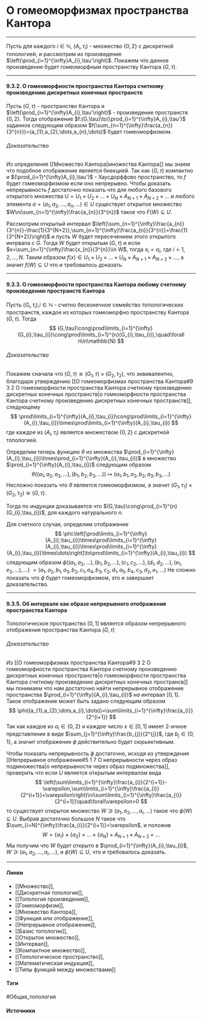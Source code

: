 # О гомеоморфизмах пространства Кантора
***
Пусть для каждого $i\in\mathbb{N}$, $(A_{i},\tau_{i})$ - множество $\{0,2\}$ с дискретной топологией, и рассмотрим их произведение $\left(\prod_{i=1}^{\infty}A_{i},\tau'\right)$. Покажем что данное произведение будет гомеоморфным пространству Кантора $(G,\tau)$.
***
#### 9.3.2. О гомеоморфности пространства Кантора счетному произведению дискретных конечных пространств
Пусть $(G,\tau)$ - пространство Кантора и $\left(\prod_{i=1}^{\infty}A_{i},\tau'\right)$ - произведение пространств $\{0,2\}$. Тогда отображение $f:(G,\tau)\to(\prod_{i=1}^{\infty}A_{i},\tau')$ заданное следующим образом $f(\sum_{n=1}^{\infty}\frac{a_{n}}{3^{n}})=(a_{1},a_{2},\dots,a_{n},\dots)$ будет гомеоморфизмом.
###### Доказательство
Из определения [[Множество Кантора|множества Кантора]] мы знаем что подобное отображение является биекцией. Так как $(G,\tau)$ компактно и $(\prod_{i=1}^{\infty}A_{i},\tau')$ - Хаусдорффово пространство, то $f$ будет гомеоморфизмом если оно непрерывно.
Чтобы доказать непрерывность $f$ достаточно показать что для любого базового открытого множества $U=U_{1}\times U_{2}\times\dots\times U_{N}\times A_{N+1}\times A_{N+2}\times\dots$ и любого элемента $a=(a_{1},a_{2},\dots,a_{n},\dots)\in U$ существует открытое множество $W\ni\sum_{n=1}^{\infty}\frac{a_{n}}{3^{n}}$ такое что $F(W)\subseteq U$.

Рассмотрим открытый интервал $\left(\sum_{n=1}^{\infty}\frac{a_{n}}{3^{n}}-\frac{1}{3^{N+2}},\sum_{n=1}^{\infty}\frac{a_{n}}{3^{n}}+\frac{1}{3^{N+2}}\right)$ и пусть $W$ будет пересечением этого открытого интрвала с $G$. Тогда $W$ будет открытым $(G,\tau)$ и если $x=\sum_{n=1}^{\infty}\frac{x_{n}}{3^{n}}\in W$, тогда $x_{i}=a_{i}$, где $i=1,2,\dots,N$.
Таким образом $f(x)\in U_{1}\times U_{2}\times\dots\times U_{N}\times A_{N+1}\times A_{N+2}\times\dots$, а значит $f(W)\subseteq U$ что и требовалось доказать.
***
#### 9.3.3. О гомеоморфности пространства Кантора любому счетному произведению пространств Кантора
Пусть $(G_{i},\tau_{i})$,$i\in\mathbb{N}$ - счетно бесконечное семейство топологических пространств, каждое из которых гомеоморфно пространству Кантора $(G,\tau)$. Тогда
$$
(G,\tau)\cong\prod\limits_{i=1}^{\infty}(G_{i},\tau_{i})\cong\prod\limits_{i=1}^{n}(G_{i},\tau_{i}),\quad\forall n\in\mathbb{N}
$$
###### Доказательство
Покажем сначала что $(G,\tau)\cong(G_{1},\tau)\times(G_{2},\tau_{2})$, что эквивалентно, благодаря утверждению [[О гомеоморфизмах пространства Кантора#9 3 2 О гомеоморфности пространства Кантора счетному произведению дискретных конечных пространств|о гомеоморфности пространства Кантора счетному произведению дискретных конечных пространств]], следующему
$$
\prod\limits_{i=1}^{\infty}(A_{i},\tau_{i})\cong\prod\limits_{i=1}^{\infty}(A_{i},\tau_{i})\times\prod\limits_{i=1}^{\infty}(A_{i},\tau_{i})
$$
где каждое из $(A_{i},\tau_{i})$ является множеством $\{0,2\}$ с дискретной топологией.

Определим теперь функцию $\theta$ из множества $\prod_{i=1}^{\infty}(A_{i},\tau_{i})\times\prod_{i=1}^{\infty}(A_{i},\tau_{i})$ в множество $\prod_{i=1}^{\infty}(A_{i},\tau_{i})$ следующим образом
$$
\theta((a_{1},a_{2},a_{3},\dots),(b_{1},b_{2},b_{3},\dots))\mapsto(a_{1},b_{1},a_{2},b_{2},a_{3},b_{3},\dots)
$$
Несложно показать что $\theta$ является гомеоморфизмом, а значит $(G_{1},\tau_{1})\times(G_{2},\tau_{2})\cong(G,\tau)$.

Тогда по индукции доказывается что $(G,\tau)\cong\prod_{i=1}^{n}(G_{i},\tau_{i})$, для каждого натурального $n$.

Для счетного случая, определим отображение
$$
\phi:\left[\prod\limits_{i=1}^{\infty}(A_{i},\tau_{i})\times\prod\limits_{i=1}^{\infty}(A_{i},\tau_{i})\times\prod\limits_{i=1}^{\infty}(A_{i},\tau_{i})\times\dots\right]\to\prod\limits_{i=1}^{\infty}(A_{i},\tau_{i})
$$
следующим образом
$\phi((a_{1},a_{2},\dots),(b_{1},b_{2},\dots),(c_{1},c_{2},\dots),(d_{1},d_{2},\dots),(e_{1},e_{2},\dots),\dots)$
$=(a_{1},a_{2},b_{1},a_{3},b_{2},c_{1},a_{4},b_{3},c_{2},d_{1},a_{5},b_{4},c_{3},d_{2},e_{1},\dots)$
Не сложно показать что $\phi$ будет гомеоморфизмом, это и завершает доказательство.
***
#### 9.3.5. Об интервале как образе непрерывного отображения пространства Кантора
Топологическое пространство $[0,1]$ является образом непрерывного отображения пространства Кантора $(G,\tau)$
###### Доказательство
Из [[О гомеоморфизмах пространства Кантора#9 3 2 О гомеоморфности пространства Кантора счетному произведению дискретных конечных пространств|о гомеоморфности пространства Кантора счетному произведению дискретных конечных пространсв]] мы понимаем что нам достаточно найти непрерывное отображение пространства $\prod_{i=1}^{\infty}(A_{i},\tau_{i})$ *на* интервал $[0,1]$. Такое отображение может быть задано следующим образом
$$
\phi((a_{1},a_{2},\dots,a_{i},\dots))=\sum\limits_{i=1}^{\infty}\frac{a_{i}}{2^{i+1}}
$$
Так как каждое из $a_{i}\in\{0,2\}$ и каждое число $x\in[0,1]$ имеет 2-ичное представление в виде $\sum_{j=1}^{\infty}\frac{b_{j}}{2^{j}}$, где $b_{j}\in\{0,1\}$, а значит отображение $\phi$ действительно будет сюрьективным.

Чтобы показать непрерывность $\phi$ достаточно, исходя из утверждения [[Непрерывное отображение#5 1 7 О непрерывности через образ подмножества|о непрерывности через образ подмножества]], проверить что если $U$ является открытым интервалом вида
$$
\left(\sum\limits_{i=1}^{\infty}\frac{a_{i}}{2^{i+1}}-\varepsilon,\sum\limits_{i=1}^{\infty}\frac{a_{i}}{2^{i+1}}+\varepsilon\right)\ni\sum\limits_{i=1}^{\infty}\frac{a_{i}}{2^{i+1}}\quad\forall\varepsilon>0
$$
то существует открытое множество $W\ni(a_{1},a_{2},\dots,a_{i},\dots)$ такое что $\phi(W)\subseteq U$. Выбрав достаточно большое $N$ такое что $\sum_{i=N}^{\infty}\frac{a_{i}}{2^{i+1}}<\varepsilon$, и положив
$$
W=\{a_{1}\}\times\{a_{2}\}\times\dots\times\{a_{N}\}\times A_{N+1}\times A_{N+2}\times\dots
$$
Мы получим что $W$ будет открыто в $\prod_{i=1}^{\infty}(A_{i},\tau_{i}$, $W\ni(a_{1},a_{2},\dots,a_{i},\dots)$, и $\phi(W)\subseteq U$, что и требовалось доказать.
***
#### Линки
- [[Множество]],
- [[Дискретная топология]],
- [[Топология произведения]],
- [[Гомеоморфизм]],
- [[Множество Кантора]],
- [[Функция или отображение]],
- [[Непрерывное отображение]],
- [[Базис топологии]],
- [[Открытое множество]],
- [[Интервал]],
- [[Компактное множество]],
- [[Топологическое пространство]],
- [[Математическая индукция]],
- [[Типы функций между множествами]]
#### Тэги
 #Общая_топология 
#### Источники
